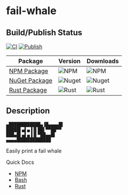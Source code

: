 # fail-whale
## Build/Publish Status
[![CI](https://github.com/StephenMP/fail-whale/actions/workflows/CI.yaml/badge.svg?event=push)](https://github.com/StephenMP/fail-whale/actions/workflows/CI.yaml)
[![Publish](https://github.com/StephenMP/fail-whale/actions/workflows/Publish.yaml/badge.svg?branch=main&event=workflow_dispatch)](https://github.com/StephenMP/fail-whale/actions/workflows/Publish.yaml)

|Package|Version|Downloads|
|-|-|-|
|[NPM Package](https://www.npmjs.com/package/fail-whale)|![NPM](https://img.shields.io/npm/v/fail-whale)|![NPM](https://img.shields.io/npm/dt/fail-whale)|
|[NuGet Package](https://www.nuget.org/packages/FailWhale/)|![Nuget](https://img.shields.io/nuget/v/FailWhale)|![Nuget](https://img.shields.io/nuget/dt/FailWhale)|
|[Rust Package](https://crates.io/crates/fail_whale)|![Rust](https://img.shields.io/crates/v/fail_whale)|![Rust](https://img.shields.io/crates/d/fail_whale)|

## Description
```shell
▄████████████▄▐█▄▄▄▄█▌
█████▌▄▌▄▐▐▌██▌▀▀██▀▀
███▄█▌▄▌▄▐▐▌▀██▄▄█▌
▄▄▄▄█████████████
```

Easily print a fail whale

Quick Docs
- [NPM](./npm)
- [Bash](./bash)
- [Rust](./rust)
